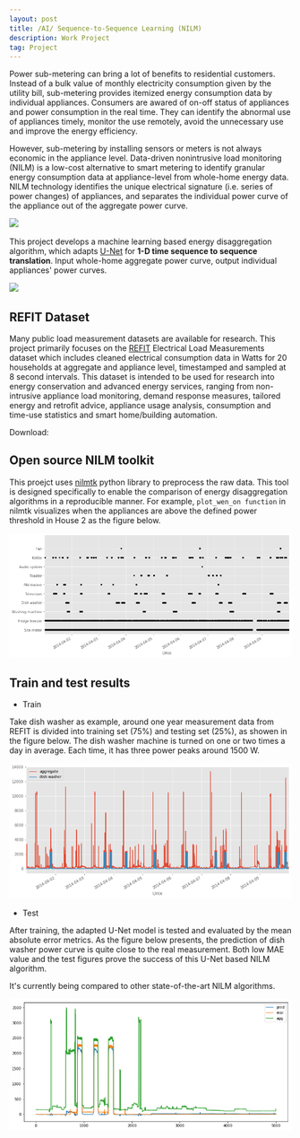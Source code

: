 ```yaml
---
layout: post
title: /AI/ Sequence-to-Sequence Learning (NILM)
description: Work Project
tag: Project
---
```


Power sub-metering can bring a lot of benefits to residential customers. Instead of a bulk value of monthly electricity consumption given by the utility bill, sub-metering provides itemized energy consumption data by individual appliances. Consumers are awared of on-off status of appliances and power consumption in the real time. They can identify the abnormal use of appliances timely, monitor the use remotely, avoid the unnecessary use and improve the energy efficiency.

However, sub-metering by installing sensors or meters is not always economic in the appliance level. Data-driven nonintrusive load monitoring (NILM) is a low-cost alternative to smart metering to identify granular energy consumption data at appliance-level from whole-home energy data. NILM technology identifies the unique electrical signature (i.e. series of power changes) of appliances, and separates the individual power curve of the appliance out of the aggregate power curve.

![](http://nilmtk.github.io/img/submetered.png)

This project develops a machine learning based energy disaggregation algorithm, which adapts [U-Net](https://arxiv.org/abs/1505.04597) for **1-D time sequence to sequence translation**. Input whole-home aggregate power curve, output individual appliances' power curves.

![](https://miro.medium.com/max/1838/1*f7YOaE4TWubwaFF7Z1fzNw.png)

## REFIT Dataset

Many public load measurement datasets are available for research. This project primarily focuses on the [REFIT](http://dx.doi.org/10.1038/sdata.2016.122) Electrical Load Measurements dataset which includes cleaned electrical consumption data in Watts for 20 households at aggregate and appliance level, timestamped and sampled at 8 second intervals. This dataset is intended to be used for research into energy conservation and advanced energy services, ranging from non-intrusive appliance load monitoring, demand response measures, tailored energy and retrofit advice, appliance usage analysis, consumption and time-use statistics and smart home/building automation. 

Download: [](https://pureportal.strath.ac.uk/en/datasets/refit-electrical-load-measurements-cleaned)

## Open source NILM toolkit

This proejct uses [nilmtk](http://nilmtk.github.io/) python library to preprocess the raw data. This tool is designed specifically to enable the comparison of energy disaggregation algorithms in a reproducible manner. For example, `plot_wen_on function` in nilmtk visualizes when the appliances are above the defined power threshold in House 2 as the figure below. 

![time-use](https://github.com/siyue-zhang/energy-disaggregation-NILM/raw/master/images/time-use.png)



## Train and test results

* Train

Take dish washer as example, around one year measurement data from REFIT is divided into training set (75%) and testing set (25%), as showen in the figure below. The dish washer machine is turned on one or two times a day in average. Each time, it has three power peaks around 1500 W.

![train](https://github.com/siyue-zhang/energy-disaggregation-NILM/raw/master/images/refit-DW.png)

* Test

After training, the adapted U-Net model is tested and evaluated by the mean absolute error metrics. As the figure below presents, the prediction of dish washer power curve is quite close to the real measurement. Both low MAE value and the test figures prove the success of this U-Net based NILM algorithm.

It's currently being compared to other state-of-the-art NILM algorithms.

![test](https://github.com/siyue-zhang/energy-disaggregation-NILM/raw/master/images/dw-test.png)
